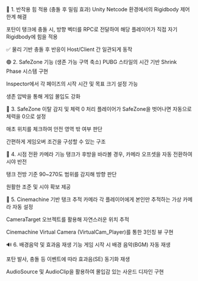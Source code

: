 🔵 1. 반작용 힘 적용 (충돌 후 밀림 효과)
Unity Netcode 환경에서의 Rigidbody 제어 한계 해결

포탄이 탱크에 충돌 시, 방향 벡터를 RPC로 전달하여 해당 플레이어가 직접 자기 Rigidbody에 힘을 적용

✅ 물리 기반 충돌 후 반응이 Host/Client 간 일관되게 동작

🟢 2. SafeZone 기능 (생존 가능 구역 축소)
PUBG 스타일의 시간 기반 Shrink Phase 시스템 구현

Inspector에서 각 페이즈의 시작 시간 및 목표 크기 설정 가능

생존 압박을 통해 게임 몰입도 강화

🔴 3. SafeZone 이탈 감지 및 체력 0 처리
플레이어가 SafeZone을 벗어나면 자동으로 체력을 0으로 설정

매초 위치를 체크하여 안전 영역 밖 여부 판단

간편하게 게임오버 조건을 구성할 수 있는 구조

🎥 4. 시점 전환 카메라 기능
탱크가 후방을 바라볼 경우, 카메라 오프셋을 자동 전환하여 시야 반전

탱크 전방 기준 90~270도 범위를 감지해 방향 판단

원활한 조준 및 시야 확보 제공

🧭 5. Cinemachine 기반 탱크 추적 카메라
각 플레이어에게 본인만 추적하는 가상 카메라 자동 설정

CameraTarget 오브젝트를 활용해 자연스러운 위치 추적

Cinemachine Virtual Camera (VirtualCam_Player)를 통한 3인칭 뷰 구현

🔊 6. 배경음악 및 효과음 재생 기능
게임 시작 시 배경 음악(BGM) 자동 재생

포탄 발사, 충돌 등 이벤트에 따라 효과음(SE) 동기화 재생

AudioSource 및 AudioClip을 활용하여 몰입감 있는 사운드 디자인 구현

